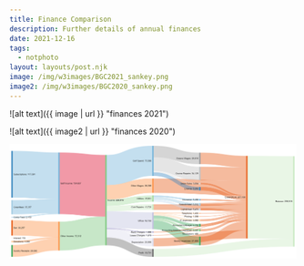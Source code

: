 ```yaml
---
title: Finance Comparison
description: Further details of annual finances
date: 2021-12-16
tags:
  - notphoto
layout: layouts/post.njk
image: /img/w3images/BGC2021_sankey.png
image2: /img/w3images/BGC2020_sankey.png
---
```


![alt text]({{ image | url }} "finances 2021")

![alt text]({{ image2 | url }} "finances 2020")

<img src="./img/w3images/BGC2020_sankey.png">